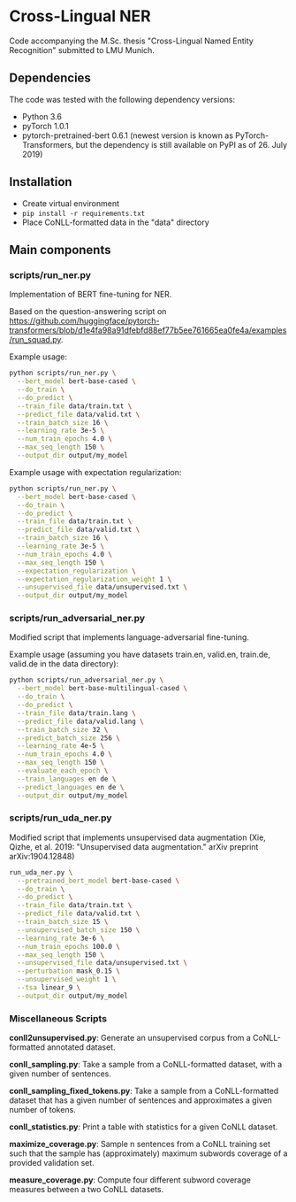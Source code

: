 # Cross-Lingual NER

Code accompanying the M.Sc. thesis "Cross-Lingual Named Entity Recognition" submitted to LMU Munich.

## Dependencies
The code was tested with the following dependency versions:
* Python 3.6
* pyTorch 1.0.1
* pytorch-pretrained-bert 0.6.1 (newest version is known as PyTorch-Transformers, but the dependency is still available on PyPI as of 26. July 2019)

## Installation
* Create virtual environment
* `pip install -r requirements.txt`
* Place CoNLL-formatted data in the "data" directory

## Main components
### scripts/run_ner.py

Implementation of BERT fine-tuning for NER.

Based on the question-answering script on https://github.com/huggingface/pytorch-transformers/blob/d1e4fa98a91dfebfd88ef77b5ee761665ea0fe4a/examples/run_squad.py.

Example usage:
```bash
python scripts/run_ner.py \
  --bert_model bert-base-cased \
  --do_train \
  --do_predict \
  --train_file data/train.txt \
  --predict_file data/valid.txt \
  --train_batch_size 16 \
  --learning_rate 3e-5 \
  --num_train_epochs 4.0 \
  --max_seq_length 150 \
  --output_dir output/my_model
```

Example usage with expectation regularization:
```bash
python scripts/run_ner.py \
  --bert_model bert-base-cased \
  --do_train \
  --do_predict \
  --train_file data/train.txt \
  --predict_file data/valid.txt \
  --train_batch_size 16 \
  --learning_rate 3e-5 \
  --num_train_epochs 4.0 \
  --max_seq_length 150 \
  --expectation_regularization \
  --expectation_regularization_weight 1 \
  --unsupervised_file data/unsupervised.txt \
  --output_dir output/my_model
```

### scripts/run_adversarial_ner.py

Modified script that implements language-adversarial fine-tuning.

Example usage (assuming you have datasets train.en, valid.en, train.de, valid.de in the data directory):
```bash
python scripts/run_adversarial_ner.py \
  --bert_model bert-base-multilingual-cased \
  --do_train \
  --do_predict \
  --train_file data/train.lang \
  --predict_file data/valid.lang \
  --train_batch_size 32 \
  --predict_batch_size 256 \
  --learning_rate 4e-5 \
  --num_train_epochs 4.0 \
  --max_seq_length 150 \
  --evaluate_each_epoch \
  --train_languages en de \
  --predict_languages en de \
  --output_dir output/my_model
```

### scripts/run_uda_ner.py

Modified script that implements unsupervised data augmentation (Xie, Qizhe, et al. 2019: "Unsupervised data augmentation." arXiv preprint arXiv:1904.12848)

```bash
run_uda_ner.py \
  --pretrained_bert_model bert-base-cased \
  --do_train \
  --do_predict \
  --train_file data/train.txt \
  --predict_file data/valid.txt \
  --train_batch_size 15 \
  --unsupervised_batch_size 150 \
  --learning_rate 3e-6 \
  --num_train_epochs 100.0 \
  --max_seq_length 150 \
  --unsupervised_file data/unsupervised.txt \
  --perturbation mask_0.15 \
  --unsupervised_weight 1 \
  --tsa linear_9 \
  --output_dir output/my_model
```

### Miscellaneous Scripts

**conll2unsupervised.py**: Generate an unsupervised corpus from a CoNLL-formatted annotated dataset.

**conll_sampling.py**: Take a sample from a CoNLL-formatted dataset, with a given number of sentences.

**conll_sampling_fixed_tokens.py**: Take a sample from a CoNLL-formatted dataset that has a given number of sentences and approximates a given number of tokens.

**conll_statistics.py**: Print a table with statistics for a given CoNLL dataset.

**maximize_coverage.py**: Sample n sentences from a CoNLL training set such that the sample has (approximately) maximum subwords coverage of a provided validation set.

**measure_coverage.py**: Compute four different subword coverage measures between a two CoNLL datasets.
